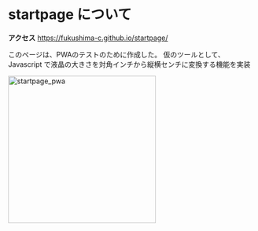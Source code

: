 # startpage について

**アクセス** https://fukushima-c.github.io/startpage/

このページは、PWAのテストのために作成した。
仮のツールとして、Javascript で液晶の大きさを対角インチから縦横センチに変換する機能を実装

<img width="300" alt="startpage_pwa" src="https://user-images.githubusercontent.com/23130317/103264241-77bec580-49ed-11eb-81b1-613712233d14.png">


